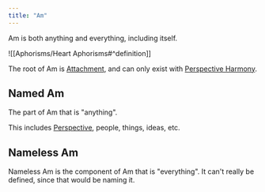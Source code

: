 ```yaml
---
title: "Am"
---
```


Am is both anything and everything, including itself.

![[Aphorisms/Heart Aphorisms#^definition]]

The root of Am is [Attachment](Terms/Attachment.md), and can only exist with [Perspective Harmony](Terms/Perspective%20Harmony.md).

## Named Am

The part of Am that is "anything".

This includes [Perspective](Terms/Perspective.md), people, things, ideas, etc.

## Nameless Am

Nameless Am is the component of Am that is "everything". It can't really be defined, since that would be naming it.
